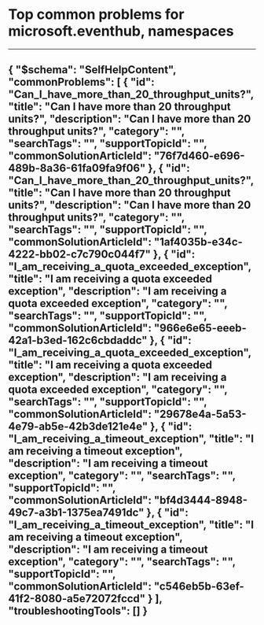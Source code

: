 <properties
	pageTitle="Top common problems for microsoft.eventhub, namespaces"
	description="Top common problems for microsoft.eventhub, namespaces"        
	service="microsoft.eventhub"
	resource="namespaces"
	resourceTags=""
	authors="justinconway,jtaubensee"
	ms.author=""
	displayOrder=""
	articleId="b12b3aab-7a15-4285-ae68-8b86a66fdc12"
	selfHelpType="diagnoseandsolve"
	productPesIds="16125"
	cloudEnvironments="public"
/>
# Top common problems for microsoft.eventhub, namespaces
---
{
    "$schema": "SelfHelpContent",
    "commonProblems": [
        {
            "id": "Can_I_have_more_than_20_throughput_units?",
            "title": "Can I have more than 20 throughput units?",
            "description": "Can I have more than 20 throughput units?",
            "category": "",
            "searchTags": "",
            "supportTopicId": "",
            "commonSolutionArticleId": "76f7d460-e696-489b-8a36-61fa09fa9f06"
        },
        {
            "id": "Can_I_have_more_than_20_throughput_units?",
            "title": "Can I have more than 20 throughput units?",
            "description": "Can I have more than 20 throughput units?",
            "category": "",
            "searchTags": "",
            "supportTopicId": "",
            "commonSolutionArticleId": "1af4035b-e34c-4222-bb02-c7c790c044f7"
        },
        {
            "id": "I_am_receiving_a_quota_exceeded_exception",
            "title": "I am receiving a quota exceeded exception",
            "description": "I am receiving a quota exceeded exception",
            "category": "",
            "searchTags": "",
            "supportTopicId": "",
            "commonSolutionArticleId": "966e6e65-eeeb-42a1-b3ed-162c6cbdaddc"
        },
        {
            "id": "I_am_receiving_a_quota_exceeded_exception",
            "title": "I am receiving a quota exceeded exception",
            "description": "I am receiving a quota exceeded exception",
            "category": "",
            "searchTags": "",
            "supportTopicId": "",
            "commonSolutionArticleId": "29678e4a-5a53-4e79-ab5e-42b3de121e4e"
        },
        {
            "id": "I_am_receiving_a_timeout_exception",
            "title": "I am receiving a timeout exception",
            "description": "I am receiving a timeout exception",
            "category": "",
            "searchTags": "",
            "supportTopicId": "",
            "commonSolutionArticleId": "bf4d3444-8948-49c7-a3b1-1375ea7491dc"
        },
        {
            "id": "I_am_receiving_a_timeout_exception",
            "title": "I am receiving a timeout exception",
            "description": "I am receiving a timeout exception",
            "category": "",
            "searchTags": "",
            "supportTopicId": "",
            "commonSolutionArticleId": "c546eb5b-63ef-41f2-8080-a5e72072fccd"
        }
    ],
    "troubleshootingTools": []
}
---
